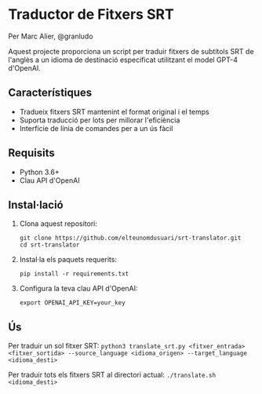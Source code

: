 # Traductor de Fitxers SRT

Per Marc Alier, @granludo

Aquest projecte proporciona un script per traduir fitxers de subtítols SRT de l'anglès a un idioma de destinació especificat utilitzant el model GPT-4 d'OpenAI.

## Característiques

- Tradueix fitxers SRT mantenint el format original i el temps
- Suporta traducció per lots per millorar l'eficiència
- Interfície de línia de comandes per a un ús fàcil

## Requisits

- Python 3.6+
- Clau API d'OpenAI

## Instal·lació

1. Clona aquest repositori:
   ```
   git clone https://github.com/elteunomdusuari/srt-translator.git
   cd srt-translator
   ```

2. Instal·la els paquets requerits:
   ```
   pip install -r requirements.txt
   ```

3. Configura la teva clau API d'OpenAI:
   ```
   export OPENAI_API_KEY=your_key
   ```

## Ús

Per traduir un sol fitxer SRT:
    ```
    python3 translate_srt.py <fitxer_entrada> <fitxer_sortida> --source_language <idioma_origen> --target_language <idioma_desti>
    ```


Per traduir tots els fitxers SRT al directori actual:
    ```
    ./translate.sh <idioma_desti>
    ```
